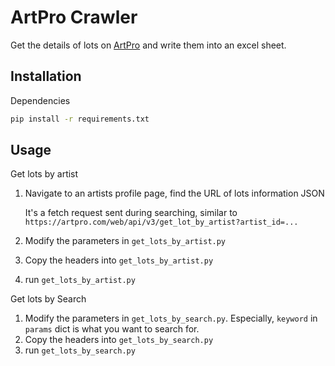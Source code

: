 # ArtPro Crawler

Get the details of lots on [ArtPro](artpro.com) and write them into an excel sheet.

## Installation

Dependencies

```bash
pip install -r requirements.txt
```

## Usage

Get lots by artist

1. Navigate to an artists profile page, find the URL of lots information JSON

   It's a fetch request sent during searching, similar to `https://artpro.com/web/api/v3/get_lot_by_artist?artist_id=...`

2. Modify the parameters in `get_lots_by_artist.py`

3. Copy the headers into `get_lots_by_artist.py`

4. run `get_lots_by_artist.py`

Get lots by Search

1. Modify the parameters in `get_lots_by_search.py`. Especially, `keyword` in `params` dict is what you want to search for.
2. Copy the headers into `get_lots_by_search.py`
3. run `get_lots_by_search.py`